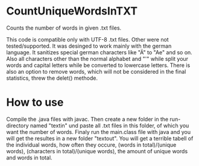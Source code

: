 # CountUniqueWordsInTXT
Counts the number of words in given .txt files.

This code is compatible only with UTF-8 .txt files. Other were not tested/supported.
It was desinged to work mainly with the german language. It sanitizes special german characters like "Ä" to "Ae" and so on.
Also all characters other than the normal alphabet and "'" while split your words and capital letters while be converted to lowercase letters.
There is also an option to remove words, which will not be considered in the final statistics, threw the delet() methode.

# How to use
Compile the .java files with javac.
Then create a new folder in the run-directory named "textin" und paste all .txt files in this folder, of which you want the number of words.
Finaly run the main.class file with java and you will get the resultes in a new folder "textout".
You will get a terrible tabell of the individual words, how often they occure, (words in total)/(unique words), (characters in total)/(unique words), the amount of unique words and words in total. 
